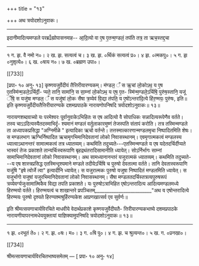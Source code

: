 +++
title = "१३"

+++
अथ त्रयोदशोऽनुवाकः।
________________________
इदानीमादित्यमण्डले परब्रह्मोपासनमाह--
आ॒दि॒त्यो वा ए॒ष ए॒तन्म॒ण्डलं॒ तप॑ति तत्र॒ ता ऋच॒स्तद्द॒चा
_____________________________________________________
१ ग. झ. वै नमो न०। २ ख. झ. सत्यत्वं च। ३ ख. झ. ०र्थिकं सत्यत्वं प्र०। ४ झ. ०त्मकपु०। ५ ग. झ ०नुशृत्ये०। ६ ख. ०षाय न०। ७ ख. ०ब्रह्मण उपा०।

[[733]]

[प्रपा॰ १० अनु॰ १३] कृष्णयजुर्वेदीयं तैत्तिरीयारण्यकम्।
म॑ण्डल॒ ँ स ऋ॒चां लो॒कोऽथ॒ य ए॒ष ए॒तस्मि॑न्म॒डले॒ऽर्चिर्दी॒-
प्यते॒ तानि॒ सामा॑नि॒ स सा॒म्नां लो॒कोऽथ॒ य एष॒ ए॒त-
स्मि॑न्म॒ण्डले॒ऽर्चिषि॒ पुरु॑ष॒स्तानि॒ यजू॑ ँषि॒ स यजु॑षा
मण्डल॒ ँ स यजु॑षां लो॒कः सैषा त्र॒य्येव॑ वि॒द्या त॑पति॒
य ए॒षो॑ऽन्तरा॑दि॒त्ये हि॑र॒ण्मयः॒ पुरु॑षः, इति॥
इति कृष्णयजुर्वेदीयतैत्तिरीयारण्यके दशमप्रपाठके नारायणोपनिषदि त्रयोदशोऽनुवाकः॥ १३॥

नारायणशब्दवाच्यो यः परमेश्वरः पूर्वानुवाकेऽभिहितः स एष आदित्यो वै सोपाधिकः सन्नादित्यरूपेणैव वर्तते। तस्य चाऽऽदित्यस्यैतदस्माभिर्दृ-
श्यमानं मण्डलं वर्तुलाकारमुष्णं तेजस्पति संतापं करोति। तत्र तस्मिन्मण्डले ता अध्यापकप्रसिद्धा "अग्निमीळे " इत्यादिका ऋचो वर्तन्ते। तत्तस्मात्कारणान्मण्डलमृचा निष्पादितमिति शेषः। स मण्डलभाग ऋग्भिर्निष्पादित ऋचामृगभिमानिदेवतानां लोको निवासस्थानम्। एवमृगात्मकत्वं मण्डलस्य ध्यात्वाऽथानन्तरं सामात्मकत्वं तत्र ध्यातव्यम्। कथमिति तदुच्यते---एतस्मिन्मण्डले य एष यदेतदर्चिर्दीप्यते भास्वरं तेजः प्रकाशते तान्यर्चिःस्वरूपाणि बृहद्रथंतरादिसामानीति ध्यायेत्। सोऽर्निर्भागः साम्नां सामाभिमानिदेवतानां लोको निवासस्थानम्। अथ सामध्यानानन्तरं यजुरात्मकं ध्यातव्यम्। कथमिति तदुच्यते---य एष शास्त्रप्रसिद्ध एतस्मिन्दृश्यमाने मण्डले तदीयेऽर्चिषि च पुरुषो देवतात्मा वर्तते। तानि देवतास्वरूपाणि यजूंषि "इषे त्वोर्जे त्वा" इत्यादीनि ध्यायेत्। स यजुरात्मकः पुरुषो यजुषा निष्पादितं मण्डलमिति ध्यायेत्। स यजुर्भागो यजुषां यजुरभिमानिदेवतानां लोको निवासस्थानम्। सैषा मण्डलतदर्चिस्तत्रत्यपुरुषरूपं त्रय्येवर्ग्यजुःसामात्मिकैव विद्या तपति प्रकाशते। यः पुरुषोऽत्राभिहित एषोऽन्तरादित्य आदित्यमण्डलमध्ये हिरण्मयो वर्तते। हिरण्मयत्वं च शाखान्तरे प्रपञ्चितम्________________________"अथ य एषोन्तरादित्ये हिरण्मयः पुरुषो दृश्यते हिरण्यश्मश्रुर्हिरण्यकेश आप्रणखात्सर्व एव सुर्वर्णः॥

इति श्रीमत्सयणाचार्यविरचिते माधवीये वेदार्थप्रकाशे कृष्णयजुर्वेदीयतै-
त्तिरीयारण्यकभाष्ये दशमप्रपाठके नारायणीयापरनामधेययुक्तायां
याज्ञिक्यामुपनिषदि त्रयोदशोऽनुवाकः॥ १३॥
______________________________________________________

१ झ. ०रभूतं ते०। २ ग. झ. ०षः। म०। ३ ग. ०षि पु०। ४ ग. झ. च श्रुत्यन्त०। ५ ख. ग. ०प्रनखा०।

[[734]]

श्रीमत्सायणाचार्यविरचितभाष्यसमेतम् — [ प्रपा॰ १० अनु॰ १४]
